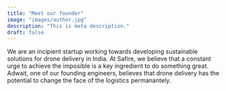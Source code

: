 ```yaml
---
title: "Meet our founder"
image: "images/author.jpg"
description: "This is meta description."
draft: false
---
```


We are an incipient startup working towards developing sustainable solutions for drone delivery in India. At Safire, we believe that a constant urge to achieve the imposible is a key ingredient to do something great. Adwait, one of our founding engineers, believes that drone delivery has the potential to change the face of the  logistics permanantely. 
